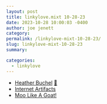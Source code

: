 ```yaml
---
layout: post
title: linkylove.mixt 10-28-23
date: 2023-10-28 10:00:03 -0400
author: joe jenett
category: 
permalink: /linkylove-mixt-10-28-23/
slug: linkylove-mixt-10-28-23
summary: 

categories:
  - linkylove
---
```

<ul class="linkylove">
	<li><a title="Heather Buchel" href="https://heather-buchel.com/">Heather Buchel</a> <a href="https://pinboard.in/u:angusf">📌</a></li>
	<li><a title="Internet Artifacts" href="https://neal.fun/internet-artifacts/">Internet Artifacts</a></li>
	<li><a title="Moo" href="https://mooeena.site/">Moo Like A Goat!</a></li>
</ul>
<a style="display:none;" href="https://brid.gy/publish/mastodon"><small>(cross-posted to mastodon)</small></a>